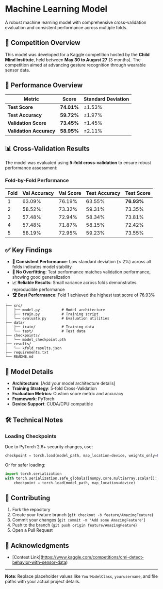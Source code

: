 # Machine Learning Model

A robust machine learning model with comprehensive cross-validation evaluation and consistent performance across multiple folds.

## 🌟 Competition Overview

This model was developed for a Kaggle competition hosted by the **Child Mind Institute**, held between **May 30 to August 27** (3 months). The competition aimed at advancing gesture recognition through wearable sensor data.


## 🎯 Performance Overview

| Metric                  | Score      | Standard Deviation |
| ----------------------- | ---------- | ------------------ |
| **Test Score**          | **74.01%** | ±1.53%             |
| **Test Accuracy**       | **59.72%** | ±1.97%             |
| **Validation Score**    | **73.45%** | ±1.45%             |
| **Validation Accuracy** | **58.95%** | ±2.11%             |

## 📊 Cross-Validation Results

The model was evaluated using **5-fold cross-validation** to ensure robust performance assessment:

### Fold-by-Fold Performance

| Fold | Val Accuracy | Val Score | Test Accuracy | Test Score |
| ---- | ------------ | --------- | ------------- | ---------- |
| 1    | 63.09%       | 76.19%    | 63.55%        | **76.93%** |
| 2    | 58.52%       | 73.32%    | 59.31%        | 73.35%     |
| 3    | 57.48%       | 72.94%    | 58.34%        | 73.81%     |
| 4    | 57.48%       | 71.87%    | 58.15%        | 72.42%     |
| 5    | 58.19%       | 72.95%    | 59.23%        | 73.55%     |

## ✅ Key Findings

* **🎯 Consistent Performance**: Low standard deviation (< 2%) across all folds indicates model stability
* **🚫 No Overfitting**: Test performance matches validation performance, showing good generalization
* **📈 Reliable Results**: Small variance across folds demonstrates reproducible performance
* **🏆 Best Performance**: Fold 1 achieved the highest test score of 76.93%

```
├── src/
│   ├── model.py          # Model architecture
│   ├── train.py          # Training script
│   └── evaluate.py       # Evaluation utilities
├── data/
│   ├── train/            # Training data
│   └── test/             # Test data
├── checkpoints/
│   └── model_checkpoint.pth
├── results/
│   └── kfold_results.json
├── requirements.txt
└── README.md
```

## 🔧 Model Details

* **Architecture**: \[Add your model architecture details]
* **Training Strategy**: 5-fold Cross-Validation
* **Evaluation Metrics**: Custom score metric and accuracy
* **Framework**: PyTorch
* **Device Support**: CUDA/CPU compatible

## 🛠️ Technical Notes

### Loading Checkpoints

Due to PyTorch 2.6+ security changes, use:

```python
checkpoint = torch.load(model_path, map_location=device, weights_only=False)
```

Or for safer loading:

```python
import torch.serialization
with torch.serialization.safe_globals([numpy.core.multiarray.scalar]):
    checkpoint = torch.load(model_path, map_location=device)
```



## 🤝 Contributing

1. Fork the repository
2. Create your feature branch (`git checkout -b feature/AmazingFeature`)
3. Commit your changes (`git commit -m 'Add some AmazingFeature'`)
4. Push to the branch (`git push origin feature/AmazingFeature`)
5. Open a Pull Request



## 🙏 Acknowledgments

* \[Contest Link](https://www.kaggle.com/competitions/cmi-detect-behavior-with-sensor-data)

---

**Note**: Replace placeholder values like `YourModelClass`, `yourusername`, and file paths with your actual project details.
